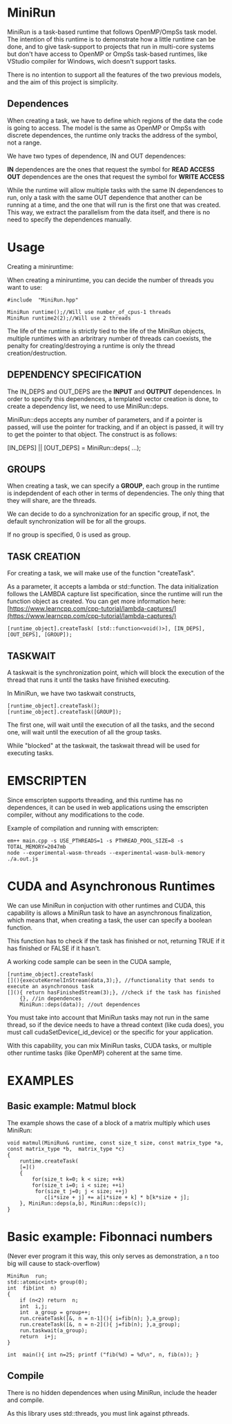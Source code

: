 
# MiniRun

MiniRun is a task-based runtime that follows OpenMP/OmpSs task model. The intention of this runtime is to demonstrate how a little runtime can be done, and to give task-support to projects that run in  multi-core systems but don't have access to OpenMP or OmpSs task-based runtimes, like VStudio compiler for Windows, wich doesn't support tasks.

There is no intention to support all the features of the two previous models, and the aim of this project is simplicity.  

## Dependences

When creating a task, we have to define which regions of the data the code is going to access. The model is the same as OpenMP or OmpSs with discrete dependences, the runtime only tracks the address of the symbol, not a range.

We have two types of dependence, IN and OUT dependences:

**IN** dependences are the ones that request the symbol for **READ ACCESS**
**OUT** dependences are the ones that request the symbol for **WRITE ACCESS**

While the runtime will allow multiple tasks with the same IN dependences to run, only a task with the same OUT dependence that another can be running at a time, and the one that will run is the first one that was created. This way, we extract the parallelism from the data itself, and there is no need to specify the dependences manually.  

# Usage

Creating a miniruntime:

When creating a miniruntime, you can decide the number of threads you want to use:


    #include  "MiniRun.hpp"
	
	MiniRun runtime();//Will use number_of_cpus-1 threads
	MiniRun runtime2(2);//Will use 2 threads
The life of the runtime is strictly tied to the life of the MiniRun objects, multiple runtimes with an arbritrary number of threads can coexists, the penalty for creating/destroying a runtime is only the thread creation/destruction.
	 


## DEPENDENCY SPECIFICATION
The IN_DEPS and OUT_DEPS are the **INPUT** and **OUTPUT** dependences. In order to specify this dependences, a templated vector creation is done, to create a dependency list, we need to use MiniRun::deps.

MiniRun::deps accepts any number of parameters, and if a pointer is passed, will use the pointer for tracking, and if an object is passed, it will try to get the pointer to that object. The construct is as follows:
 
[IN_DEPS] || [OUT_DEPS]  =      MiniRun::deps( <obj1>...); 

## GROUPS

When creating a task, we can specify a **GROUP**,  each group in the runtime is indepdendent of each other in terms of dependencies.
The only thing that they will share, are the threads.

We can decide to do a synchronization for an specific group, if not, the default synchronization will be for all the groups.

If no group is specified, 0 is used as group.

## TASK CREATION
For creating a task, we will make use of the function "createTask". 

As a parameter, it accepts a lambda or  std::function. The data initialization follows the LAMBDA capture list specification, since the runtime will run the function object as created. You can get more information here: [https://www.learncpp.com/cpp-tutorial/lambda-captures/](https://www.learncpp.com/cpp-tutorial/lambda-captures/)

    [runtime_object].createTask( [std::function<void()>], [IN_DEPS], [OUT_DEPS], [GROUP]); 

## TASKWAIT

A taskwait is the synchronization point, which will block the execution of the thread that runs it until the tasks have finished executing. 

In MiniRun, we have two taskwait constructs, 
 
    [runtime_object].createTask(); 
    [runtime_object].createTask([GROUP]); 

The first one, will wait until the execution of all the tasks, and the second one, will wait until the execution of all the group tasks.

While "blocked" at the taskwait, the taskwait thread will be used for executing tasks.

# EMSCRIPTEN

Since emscripten supports threading, and this runtime has no dependences, it can be used in web applications using the emscripten compiler, without any modifications to the code.

Example of compilation and running with emscripten:
 
    em++ main.cpp -s USE_PTHREADS=1 -s PTHREAD_POOL_SIZE=8 -s TOTAL_MEMORY=2047mb
    node --experimental-wasm-threads --experimental-wasm-bulk-memory  ./a.out.js 

# CUDA and Asynchronous Runtimes

We can use MiniRun in conjuction with other runtimes and CUDA, this capability is allows a MiniRun task to have an asynchronous finalization, which means that, when creating a task,  the user can specify  a boolean function.

This function has to check if the task has finished or not, returning TRUE if it has finished or FALSE if it hasn't.

A working code sample can be seen in the CUDA sample,  
	
	[runtime_object].createTask(
	[](){executeKernelInStream(data,3);}, //functionality that sends to execute an asynchronous task
	[](){ return hasFinishedStream(3);}, //check if the task has finished
		{}, //in dependences
		MiniRun::deps(data)); //out dependences


You must take into account that MiniRun tasks may not run in the same thread, so if the device needs to have a thread context (like cuda does), you must call cudaSetDevice(_id_device) or the specific for your application.

With this capability, you can mix MiniRun tasks, CUDA tasks, or multiple other runtime tasks (like OpenMP) coherent at the same time.

# EXAMPLES
  ## Basic example: Matmul block
The example shows the case of a block of a matrix multiply which uses MiniRun:

      
	void matmul(MiniRun& runtime, const size_t size, const matrix_type *a, const matrix_type *b,  matrix_type *c)
	{
	    runtime.createTask(
		[=]()
		{
		    for(size_t k=0; k < size; ++k)
			for(size_t i=0; i < size; ++i)
			 for(size_t j=0; j < size; ++j)
			    c[i*size + j] += a[i*size + k] * b[k*size + j];
		}, MiniRun::deps(a,b), MiniRun::deps(c));
	}

	

# Basic example: Fibonnaci numbers
(Never ever program it this way, this only serves as demonstration, a n too big will cause to stack-overflow)

    MiniRun  run;
    std::atomic<int> group(0);
    int  fib(int  n)  
    {
        if (n<2) return  n;   
        int  i,j;
	    int  a_group = group++;
	    run.createTask([&, n = n-1](){ i=fib(n); },a_group);
	    run.createTask([&, n = n-2](){ j=fib(n); },a_group);
	    run.taskwait(a_group);
	    return  i+j;
    }
    
    int  main(){ int n=25; printf ("fib(%d) = %d\n", n, fib(n)); }


## Compile

There is no hidden dependences when using MiniRun, include the header and compile.

 As this library uses std::threads, you must link against pthreads.


